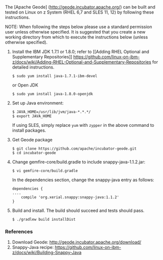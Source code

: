 The [Apache Geode] (http://geode.incubator.apache.org/) can be built and tested on Linux on z System (RHEL 6,7 and SLES 11, 12) by following these instructions.

NOTE: When following the steps below please use a standard permission user unless otherwise specified. It is suggested that you create a new working directory from which to execute the instructions below (unless otherwise specified).

1. Install the IBM JDK 1.7.1 or 1.8.0; refer to [[Adding RHEL Optional and Supplementary Repositories]] https://github.com/linux-on-ibm-z/docs/wiki/Adding-RHEL-Optional-and-Supplementary-Repositories for detailed instructions.

    ```
    $ sudo yum install java-1.7.1-ibm-devel
    ```
   or Open JDK

    ```
    $ sudo yum install java-1.8.0-openjdk
    ```

2. Set up Java environment:

    ```
    $ JAVA_HOME=/usr/lib/jvm/java-*.*.*/
    $ export JAVA_HOME
    ```

    If using SLES, simply replace `yum` with `zypper` in the above command to install packages.

2. Get Geode package

    ```
    $ git clone https://github.com/apache/incubator-geode.git
    $ cd incubator-geode
    ```

3. Change gemfire-core/build.gradle to include snappy-java-1.1.2.jar:

    ```
    $ vi gemfire-core/build.gradle
    ```

    In the dependencies section, change the snappy-java entry as follows:

    ```
    dependencies {
    ....
        compile 'org.xerial.snappy:snappy-java:1.1.2'
    }
    ```

4. Build and install. The build should succeed and tests should pass.

    ```
    $ ./gradlew build installDist
    ```

### References
1. Download Geode: http://geode.incubator.apache.org/download/
2. Snappy-Java recipe: https://github.com/linux-on-ibm-z/docs/wiki/Building-Snappy-Java